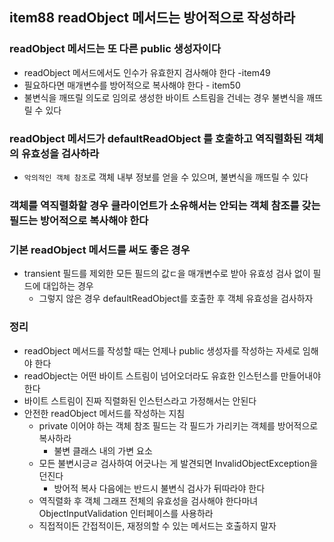 ## item88 readObject 메서드는 방어적으로 작성하라

### readObject 메서드는 또 다른 public 생성자이다
- readObject 메서드에서도 인수가 유효한지 검사해야 한다 -item49
- 필요하다면 매개변수를 방어적으로 복사해야 한다 - item50
- 불변식을 깨뜨릴 의도로 임의로 생성한 바이트 스트림을 건네는 경우 불변식을 깨뜨릴 수 있다


### readObject 메서드가 defaultReadObject 를 호출하고 역직렬화된 객체의 유효성을 검사하라
- `악의적인 객체 참조`로 객체 내부 정보를 얻을 수 있으며, 불변식을 깨뜨릴 수 있다

### 객체를 역직렬화할 경우 클라이언트가 소유해서는 안되는 객체 참조를 갖는 필드는 방어적으로 복사해야 한다

### 기본 readObject 메서드를 써도 좋은 경우
- transient 필드를 제외한 모든 필드의 값ㄷ을 매개변수로 받아 유효성 검사 없이 필드에 대입하는 경우 
    - 그렇지 않은 경우 defaultReadObject를 호출한 후 객체 유효성을 검사하자

### 정리
- readObject 메서드를 작성할 때는 언제나 public 생성자를 작성하는 자세로 임해야 한다
- readObject는 어떤 바이트 스트림이 넘어오더라도 유효한 인스턴스를 만들어내야 한다
- 바이트 스트림이 진짜 직렬화된 인스턴스라고 가정해서는 안된다
- 안전한 readObject 메서드를 작성하는 지침
  - private 이어야 하는 객체 참조 필드는 각 필드가 가리키는 객체를 방어적으로 복사하라
    - 불변 클래스 내의 가변 요소
  - 모든 불변시긍ㄹ 검사하여 어긋나는 게 발견되면 InvalidObjectException을 던진다
    - 방어적 복사 다음에는 반드시 불변식 검사가 뒤따라야 한다
  - 역직렬화 후 객체 그래프 전체의 유효성을 검사해야 한다마녀 ObjectInputValidation 인터페이스를 사용하라
  - 직접적이든 간접적이든, 재정의할 수 있는 메서드는 호출하지 말자 
